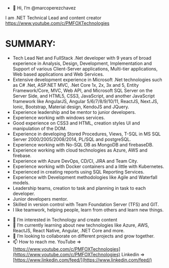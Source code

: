 - 👋 Hi, I’m @marcoperezchavez

I am .NET Technical Lead and content creator
https://www.youtube.com/c/PMFOXTechnologies

# SUMMARY:

* Tech Lead Net and FullStack .Net developer with 9 years of broad experience in Analysis, Design, Development, Implementation and Support of various Client-Server applications, Multi-tier applications, Web based applications and Web Services.
* Extensive development experience in Microsoft .Net technologies such as C# .Net, ASP.NET MVC, .Net Core 1x, 2x, 3x and 5, Entity Framework/Core, MVC, Web API, and Microsoft SQL Server on the Server Side, and HTML5, CSS3, JavaScript, and another JavaScript framework like AngularJS, Angular 5/6/7/8/9/10/11, ReactJS, Next.JS, Ionic, Bootstrap, Material design, KendoJS and JQuery.
* Experience leadership and be mentor to junior developers.
* Experience working with windows services.
* Good experience on CSS3 and HTML, creation styles UI and manipulation of the DOM.
* Experience in developing Stored Procedures, Views, T-SQL in MS SQL Server 2000/2005/2008/2014, PL/SQL and postgreSQL.
* Experience working with No-SQL DB as MongoDB and firebaseDB.
* Experience working with cloud technologies as Azure, AWS and firebase.
* Experience with Azure DevOps, CD/CI, JIRA and Team City.
* Experience working with Docker containers and a little with Kubernetes.
* Experienced in creating reports using SQL Reporting Services.
* Experience with Development methodologies like Agile and Waterfall models. 
* Leadership teams, creation to task and planning in task to each developer.
* Junior developers mentor.
* Skilled in version control with Team Foundation Server (TFS) and GIT.
* I like teamwork, helping people, learn from others and learn new things. 

- 👀 I’m interested in Technology and create content
- 🌱 I’m currently learning about new technologies like Azure, AWS, ReactJS, React Native, Angular, .NET Core and more.
- 💞️ I’m looking to collaborate on different projects and grow together.
- 📫 How to reach me. 
YouTube => [https://www.youtube.com/c/PMFOXTechnologies](https://www.youtube.com/c/PMFOXTechnologies)
Linkedin => [https://www.linkedin.com/feed/](https://www.linkedin.com/feed/)

